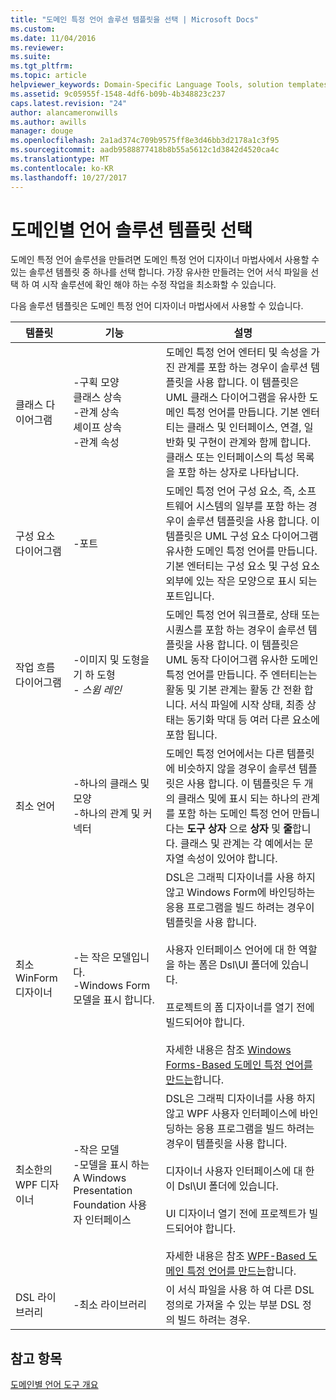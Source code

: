 ```yaml
---
title: "도메인 특정 언어 솔루션 템플릿을 선택 | Microsoft Docs"
ms.custom: 
ms.date: 11/04/2016
ms.reviewer: 
ms.suite: 
ms.tgt_pltfrm: 
ms.topic: article
helpviewer_keywords: Domain-Specific Language Tools, solution templates
ms.assetid: 9c05955f-1548-4df6-b09b-4b348823c237
caps.latest.revision: "24"
author: alancameronwills
ms.author: awills
manager: douge
ms.openlocfilehash: 2a1ad374c709b9575ff8e3d46bb3d2178a1c3f95
ms.sourcegitcommit: aadb9588877418b8b55a5612c1d3842d4520ca4c
ms.translationtype: MT
ms.contentlocale: ko-KR
ms.lasthandoff: 10/27/2017
---
```

# <a name="choosing-a-domain-specific-language-solution-template"></a>도메인별 언어 솔루션 템플릿 선택
도메인 특정 언어 솔루션을 만들려면 도메인 특정 언어 디자이너 마법사에서 사용할 수 있는 솔루션 템플릿 중 하나를 선택 합니다. 가장 유사한 만들려는 언어 서식 파일을 선택 하 여 시작 솔루션에 확인 해야 하는 수정 작업을 최소화할 수 있습니다.  
  
 다음 솔루션 템플릿은 도메인 특정 언어 디자이너 마법사에서 사용할 수 있습니다.  
  
|템플릿|기능|설명|  
|--------------|--------------|-----------------|  
|클래스 다이어그램|-구획 모양<br />클래스 상속<br />-관계 상속<br />셰이프 상속<br />-관계 속성|도메인 특정 언어 엔터티 및 속성을 가진 관계를 포함 하는 경우이 솔루션 템플릿을 사용 합니다. 이 템플릿은 UML 클래스 다이어그램을 유사한 도메인 특정 언어를 만듭니다. 기본 엔터티는 클래스 및 인터페이스, 연결, 일반화 및 구현이 관계와 함께 합니다. 클래스 또는 인터페이스의 특성 목록을 포함 하는 상자로 나타납니다.|  
|구성 요소 다이어그램|-포트|도메인 특정 언어 구성 요소, 즉, 소프트웨어 시스템의 일부를 포함 하는 경우이 솔루션 템플릿을 사용 합니다. 이 템플릿은 UML 구성 요소 다이어그램 유사한 도메인 특정 언어를 만듭니다. 기본 엔터티는 구성 요소 및 구성 요소 외부에 있는 작은 모양으로 표시 되는 포트입니다.|  
|작업 흐름 다이어그램|-이미지 및 도형을 기 하 도형<br />-   *스윔 레인*|도메인 특정 언어 워크플로, 상태 또는 시퀀스를 포함 하는 경우이 솔루션 템플릿을 사용 합니다. 이 템플릿은 UML 동작 다이어그램 유사한 도메인 특정 언어를 만듭니다. 주 엔터티는는 활동 및 기본 관계는 활동 간 전환 합니다. 서식 파일에 시작 상태, 최종 상태는 동기화 막대 등 여러 다른 요소에 포함 됩니다.|  
|최소 언어|-하나의 클래스 및 모양<br />-하나의 관계 및 커넥터|도메인 특정 언어에서는 다른 템플릿에 비슷하지 않을 경우이 솔루션 템플릿은 사용 합니다. 이 템플릿은 두 개의 클래스 및에 표시 되는 하나의 관계를 포함 하는 도메인 특정 언어 만듭니다는 **도구 상자** 으로 **상자** 및 **줄**합니다. 클래스 및 관계는 각 예에서는 문자열 속성이 있어야 합니다.|  
|최소 WinForm 디자이너|-는 작은 모델입니다.<br />-Windows Form 모델을 표시 합니다.|DSL은 그래픽 디자이너를 사용 하지 않고 Windows Form에 바인딩하는 응용 프로그램을 빌드 하려는 경우이 템플릿을 사용 합니다.<br /><br /> 사용자 인터페이스 언어에 대 한 역할을 하는 폼은 Dsl\UI 폴더에 있습니다.<br /><br /> 프로젝트의 폼 디자이너를 열기 전에 빌드되어야 합니다.<br /><br /> 자세한 내용은 참조 [Windows Forms-Based 도메인 특정 언어를 만드는](../modeling/creating-a-windows-forms-based-domain-specific-language.md)합니다.|  
|최소한의 WPF 디자이너|-작은 모델<br />-모델을 표시 하는 A Windows Presentation Foundation 사용자 인터페이스|DSL은 그래픽 디자이너를 사용 하지 않고 WPF 사용자 인터페이스에 바인딩하는 응용 프로그램을 빌드 하려는 경우이 템플릿을 사용 합니다.<br /><br /> 디자이너 사용자 인터페이스에 대 한이 Dsl\UI 폴더에 있습니다.<br /><br /> UI 디자이너 열기 전에 프로젝트가 빌드되어야 합니다.<br /><br /> 자세한 내용은 참조 [WPF-Based 도메인 특정 언어를 만드는](../modeling/creating-a-wpf-based-domain-specific-language.md)합니다.|  
|DSL 라이브러리|-최소 라이브러리|이 서식 파일을 사용 하 여 다른 DSL 정의로 가져올 수 있는 부분 DSL 정의 빌드 하려는 경우.|  
  
## <a name="see-also"></a>참고 항목  
 [도메인별 언어 도구 개요](../modeling/overview-of-domain-specific-language-tools.md)
